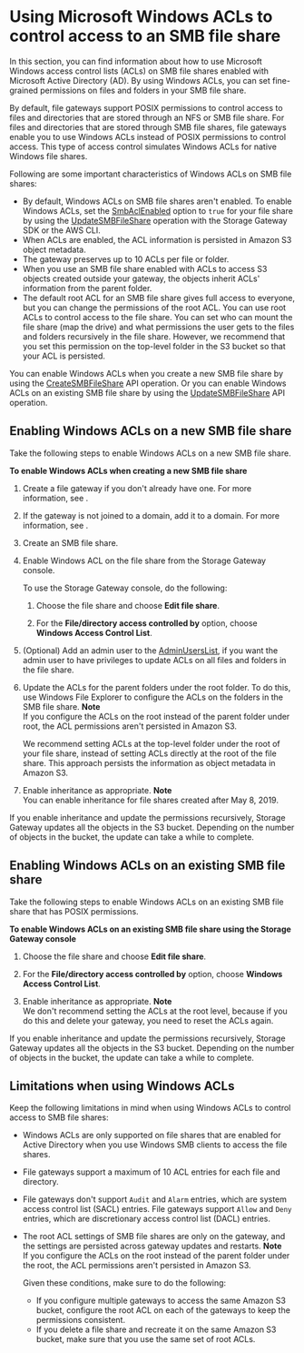 # Using Microsoft Windows ACLs to control access to an SMB file share<a name="smb-acl"></a>

In this section, you can find information about how to use Microsoft Windows access control lists \(ACLs\) on SMB file shares enabled with Microsoft Active Directory \(AD\)\. By using Windows ACLs, you can set fine\-grained permissions on files and folders in your SMB file share\. 

By default, file gateways support POSIX permissions to control access to files and directories that are stored through an NFS or SMB file share\. For files and directories that are stored through SMB file shares, file gateways enable you to use Windows ACLs instead of POSIX permissions to control access\. This type of access control simulates Windows ACLs for native Windows file shares\. 

Following are some important characteristics of Windows ACLs on SMB file shares:
+ By default, Windows ACLs on SMB file shares aren't enabled\. To enable Windows ACLs, set the [SmbAclEnabled](https://docs.aws.amazon.com/storagegateway/latest/APIReference/API_CreateSMBFileShare.html#StorageGateway-CreateSMBFileShare-request-SMBACLEnabled) option to `true` for your file share by using the [UpdateSMBFileShare](https://docs.aws.amazon.com/storagegateway/latest/APIReference/API_UpdateSMBFileShare.html) operation with the Storage Gateway SDK or the AWS CLI\.
+ When ACLs are enabled, the ACL information is persisted in Amazon S3 object metadata\.
+ The gateway preserves up to 10 ACLs per file or folder\.
+ When you use an SMB file share enabled with ACLs to access S3 objects created outside your gateway, the objects inherit ACLs' information from the parent folder\.
+ The default root ACL for an SMB file share gives full access to everyone, but you can change the permissions of the root ACL\. You can use root ACLs to control access to the file share\. You can set who can mount the file share \(map the drive\) and what permissions the user gets to the files and folders recursively in the file share\. However, we recommend that you set this permission on the top\-level folder in the S3 bucket so that your ACL is persisted\. 

You can enable Windows ACLs when you create a new SMB file share by using the [CreateSMBFileShare](https://docs.aws.amazon.com/storagegateway/latest/APIReference/API_CreateSMBFileShare.html) API operation\. Or you can enable Windows ACLs on an existing SMB file share by using the [UpdateSMBFileShare](https://docs.aws.amazon.com/storagegateway/latest/APIReference/API_UpdateSMBFileShare.html) API operation\.

## Enabling Windows ACLs on a new SMB file share<a name="enable-acl-new-fileshare"></a>

Take the following steps to enable Windows ACLs on a new SMB file share\.

**To enable Windows ACLs when creating a new SMB file share**

1. Create a file gateway if you don't already have one\. For more information, see \. 

1. If the gateway is not joined to a domain, add it to a domain\. For more information, see \. 

1. Create an SMB file share\.  

1. Enable Windows ACL on the file share from the Storage Gateway console\.

   To use the Storage Gateway console, do the following:

   1. Choose the file share and choose **Edit file share**\.

   1. For the **File/directory access controlled by** option, choose **Windows Access Control List**\.

1. \(Optional\) Add an admin user to the [AdminUsersList](https://docs.aws.amazon.com/storagegateway/latest/APIReference/API_CreateSMBFileShare.html#StorageGateway-CreateSMBFileShare-request-AdminUserList), if you want the admin user to have privileges to update ACLs on all files and folders in the file share\.

1. Update the ACLs for the parent folders under the root folder\. To do this, use Windows File Explorer to configure the ACLs on the folders in the SMB file share\.
**Note**  
If you configure the ACLs on the root instead of the parent folder under root, the ACL permissions aren't persisted in Amazon S3\.

   We recommend setting ACLs at the top\-level folder under the root of your file share, instead of setting ACLs directly at the root of the file share\. This approach persists the information as object metadata in Amazon S3\.

1. Enable inheritance as appropriate\.
**Note**  
You can enable inheritance for file shares created after May 8, 2019\. 

If you enable inheritance and update the permissions recursively, Storage Gateway updates all the objects in the S3 bucket\. Depending on the number of objects in the bucket, the update can take a while to complete\. 

## Enabling Windows ACLs on an existing SMB file share<a name="enable-acl-existing-fileshare"></a>

Take the following steps to enable Windows ACLs on an existing SMB file share that has POSIX permissions\.

**To enable Windows ACLs on an existing SMB file share using the Storage Gateway console**

1. Choose the file share and choose **Edit file share**\.

1. For the **File/directory access controlled by** option, choose **Windows Access Control List**\.

1. Enable inheritance as appropriate\.
**Note**  
We don't recommend setting the ACLs at the root level, because if you do this and delete your gateway, you need to reset the ACLs again\.

If you enable inheritance and update the permissions recursively, Storage Gateway updates all the objects in the S3 bucket\. Depending on the number of objects in the bucket, the update can take a while to complete\. 

## Limitations when using Windows ACLs<a name="acl-limits"></a>

Keep the following limitations in mind when using Windows ACLs to control access to SMB file shares:
+ Windows ACLs are only supported on file shares that are enabled for Active Directory when you use Windows SMB clients to access the file shares\.
+ File gateways support a maximum of 10 ACL entries for each file and directory\.
+ File gateways don't support `Audit` and `Alarm` entries, which are system access control list \(SACL\) entries\. File gateways support `Allow` and `Deny` entries, which are discretionary access control list \(DACL\) entries\. 
+ The root ACL settings of SMB file shares are only on the gateway, and the settings are persisted across gateway updates and restarts\. 
**Note**  
If you configure the ACLs on the root instead of the parent folder under the root, the ACL permissions aren't persisted in Amazon S3\.

  Given these conditions, make sure to do the following:
  + If you configure multiple gateways to access the same Amazon S3 bucket, configure the root ACL on each of the gateways to keep the permissions consistent\.
  + If you delete a file share and recreate it on the same Amazon S3 bucket, make sure that you use the same set of root ACLs\.